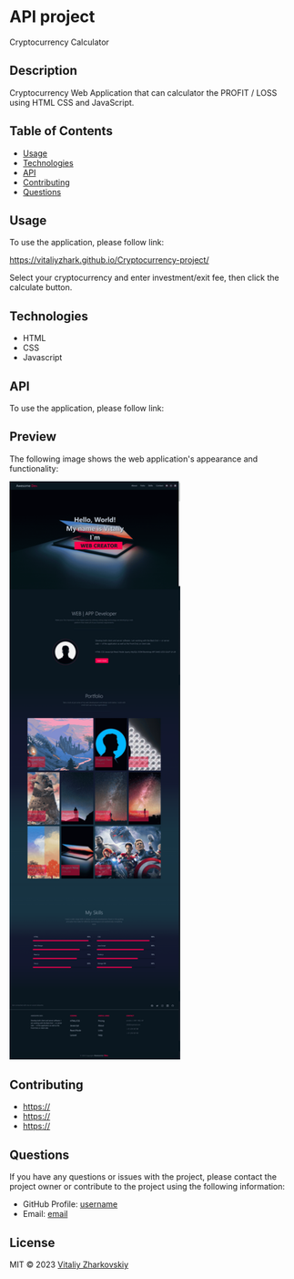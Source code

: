 # API project
Cryptocurrency Calculator

## Description

Cryptocurrency Web Application that can calculator the PROFIT / LOSS using HTML CSS and JavaScript.

## Table of Contents
* [Usage](#usage)
* [Technologies](#technologies)
* [API](#api)
* [Contributing](#contributing)
* [Questions](#questions)


## Usage
To use the application, please follow link:

https://vitaliyzhark.github.io/Cryptocurrency-project/

Select your cryptocurrency and enter investment/exit fee, then click the calculate button.

## Technologies
<ul>
  <li>HTML</li>
  <li>CSS</li>
  <li>Javascript</li>
</ul>

## API
To use the application, please follow link:

<h2 id="Preview">Preview</h2>
<p>The following image shows the web application's appearance and functionality:</p>
<img width="300px" height="auto" src="https://github.com/VitaliyZhark/Bootstrap-Portfolio/blob/main/images/Bootstrap Portfolio Website-min.png">


## Contributing
<ul>
  <li><a href="https://github.com/">https://</a></li>
  <li><a href="https://github.com/">https://</a></li>
  <li><a href="https://github.com/">https://</a></li>
</ul>

## Questions

If you have any questions or issues with the project, please contact the project owner or contribute to the project using the following information:

* GitHub Profile: [username](https://github.com/VitaliyZhark)
* Email: [email](mailto:vitaliy.zhark@gmail.com)

## License
<p> MIT &copy; 2023 <a href="https://github.com/VitaliyZhark/">Vitaliy Zharkovskiy</a></p>